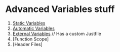 # Advanced Variables stuff

1. [Static Variables](./static_variables/main.c)
2. [Automatic Variables](./automatic_variable/main.c)
3. [External Variables](./external_variables/main.c)         // Has a custom Justfile
4. [Function Scope]
5. [Header Files]
